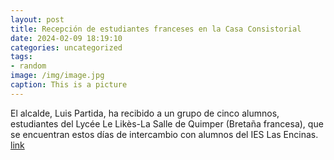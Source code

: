 ```yaml
---
layout: post
title: Recepción de estudiantes franceses en la Casa Consistorial
date: 2024-02-09 18:19:10
categories: uncategorized
tags:
- random
image: /img/image.jpg
caption: This is a picture
---
```

El alcalde, Luis Partida, ha recibido a un grupo de cinco alumnos, estudiantes del Lycée Le Likès-La Salle de Quimper (Bretaña francesa), que se encuentran estos días de intercambio con alumnos del IES Las Encinas.  [link](https://www.ayto-villacanada.es/noticias/recepcion-de-estudiantes-franceses-en-la-casa-consistorial/)
